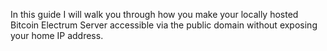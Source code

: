 In this guide I will walk you through how you make your locally hosted Bitcoin Electrum Server accessible via the public domain without exposing your home IP address.
